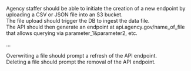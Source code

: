 


Agency staffer should be able to initiate the creation of a new endpoint by uploading a CSV or JSON file into an S3 bucket.  
The file upload should trigger the DB to ingest the data file.  
The API should then generate an endpoint at api.agency.gov/name_of_file that allows querying via parameter_1&parameter2, etc.  


...  

Overwriting a file should prompt a refresh of the API endpoint.  
Deleting a file should prompt the removal of the API endpoint.  

